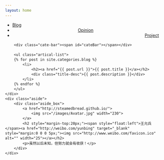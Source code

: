 ```yaml
---
layout: home
---
```


<div class="index-content blog">
    <div class="section">
        <ul class="artical-cate">
            <li class="on"><a href="/"><span>Blog</span></a></li>
            <li style="text-align:center"><a href="/opinion"><span>Opinion</span></a></li>
            <li style="text-align:right"><a href="/project"><span>Project</span></a></li>
        </ul>

        <div class="cate-bar"><span id="cateBar"></span></div>

        <ul class="artical-list">
        {% for post in site.categories.blog %}
            <li>
                <h2><a href="{{ post.url }}">{{ post.title }}</a></h2>
                <div class="title-desc">{{ post.description }}</div>
            </li>
        {% endfor %}
        </ul>
    </div>
    <div class="aside">
        <div class="aside_box">
            <a href="http://steamedbread.github.io/">
                <img src="/images/Avatar.jpg" width="230">                
            </a>
            <h2 style="margin-top:20px;"><span style="float:left">王允兵</span><a href="http://weibo.com/yunbing" target="_blank" style="margin:0 0 0 5px;"><img src="http://www.weibo.com/favicon.ico" alt="" width="25"></a></h2>
            <p>虽然以后未知，但努力就会有收获！</p>
        </div>
    </div>
</div>
